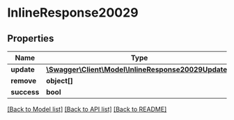# InlineResponse20029

## Properties
Name | Type | Description | Notes
------------ | ------------- | ------------- | -------------
**update** | [**\Swagger\Client\Model\InlineResponse20029Update[]**](InlineResponse20029Update.md) |  | [optional] 
**remove** | **object[]** |  | [optional] 
**success** | **bool** |  | [optional] 

[[Back to Model list]](../../README.md#documentation-for-models) [[Back to API list]](../../README.md#documentation-for-api-endpoints) [[Back to README]](../../README.md)

